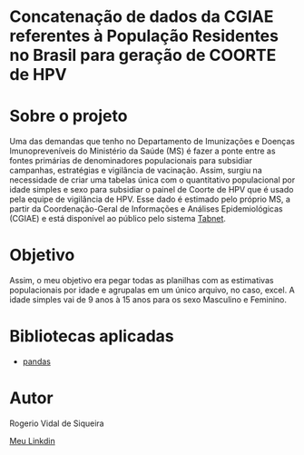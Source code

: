 # Concatenação de dados da CGIAE referentes à População Residentes no Brasil para geração de COORTE de HPV

# Sobre o projeto

Uma das demandas que tenho no Departamento de Imunizações e Doenças Imunopreveníveis do Ministério da Saúde (MS) é fazer a ponte entre as fontes primárias de denominadores populacionais para subsidiar campanhas, estratégias e vigilância de vacinação. Assim, surgiu na necessidade de criar uma tabelas única com o quantitativo populacional por idade simples e sexo para subsidiar o painel de Coorte de HPV que é usado pela equipe de vigilância de HPV. Esse dado é estimado pelo próprio MS, a partir da Coordenação-Geral de Informações e Análises Epidemiológicas (CGIAE) e está disponível ao público pelo sistema [Tabnet](http://tabnet.datasus.gov.br/cgi/deftohtm.exe?ibge/cnv/popsvsbr.def).

# Objetivo

Assim, o meu objetivo era pegar todas as planilhas com as estimativas populacionais por idade e agrupalas em um único arquivo, no caso, excel. A idade simples vai de 9 anos à 15 anos para os sexo Masculino e Feminino. 

# Bibliotecas aplicadas
- [pandas](https://pandas.pydata.org/)

# Autor
Rogerio Vidal de Siqueira

<a href="https://www.linkedin.com/in/rogerio-vidal-de-siqueira-9478aa136/" target="_blank" rel="noopener noreferrer">Meu Linkdin</a>

